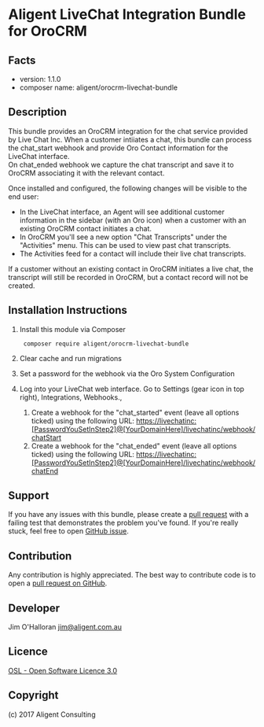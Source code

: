 Aligent LiveChat Integration Bundle for OroCRM
==============================================

Facts
-----
- version: 1.1.0
- composer name: aligent/orocrm-livechat-bundle

Description
-----------
This bundle provides an OroCRM integration for the chat service provided by Live 
Chat Inc.  When a customer intiiates a chat, this bundle can process the 
chat_start webhook and provide Oro Contact information for the LiveChat interface.  
On chat_ended webhook we capture the chat transcript and save it to OroCRM 
associating it with the relevant contact.

Once installed and configured, the following changes will be visible to the end user:
* In the LiveChat interface, an Agent will see additional customer information in 
    the sidebar (with an Oro icon) when a customer with an existing OroCRM contact 
    initiates a chat.
* In OroCRM you'll see a new option "Chat Transcripts" under the "Activities" menu.
    This can be used to view past chat transcripts.
* The Activities feed for a contact will include their live chat transcripts.

If a customer without an existing contact in OroCRM initiates a live chat, the 
transcript will still be recorded in OroCRM, but a contact record will not be 
created.

Installation Instructions
-------------------------
1. Install this module via Composer

        composer require aligent/orocrm-livechat-bundle

1. Clear cache and run migrations
1. Set a password for the webhook via the Oro System Configuration
1. Log into your LiveChat web interface.  Go to Settings (gear icon in top right), Integrations, Webhooks., 
    1. Create a webhook for the "chat_started" event (leave all options ticked) using the following URL: <https://livechatinc:[PasswordYouSetInStep2]@[YourDomainHere]/livechatinc/webhook/chatStart>
    1. Create a webhook for the "chat_ended" event (leave all options ticked) using the following URL: <https://livechatinc:[PasswordYouSetInStep2]@[YourDomainHere]/livechatinc/webhook/chatEnd>


Support
-------
If you have any issues with this bundle, please create a [pull request](https://github.com/aligent/orocrm-livechat-bundle/pulls) with a failing test that demonstrates the problem you've found.  If you're really stuck, feel free to open [GitHub issue](https://github.com/aligent/orocrm-livechat-bundle/issues).

Contribution
------------
Any contribution is highly appreciated. The best way to contribute code is to open a [pull request on GitHub](https://help.github.com/articles/using-pull-requests).

Developer
---------
Jim O'Halloran <jim@aligent.com.au>

Licence
-------
[OSL - Open Software Licence 3.0](http://opensource.org/licenses/osl-3.0.php)

Copyright
---------
(c) 2017 Aligent Consulting